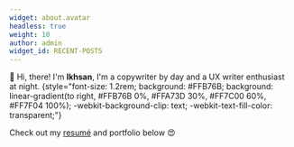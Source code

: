 ```yaml
---
widget: about.avatar
headless: true
weight: 10
author: admin
widget_id: RECENT-POSTS
---
```

👋 Hi, there! I'm **Ikhsan**, I'm a copywriter by day and a UX writer enthusiast at night.
{style="font-size: 1.2rem; background: #FFB76B; background: linear-gradient(to right, #FFB76B 0%, #FFA73D 30%, #FF7C00 60%, #FF7F04 100%); -webkit-background-clip: text; -webkit-text-fill-color: transparent;"}

Check out my [resumé](/about/) and portfolio below 😍